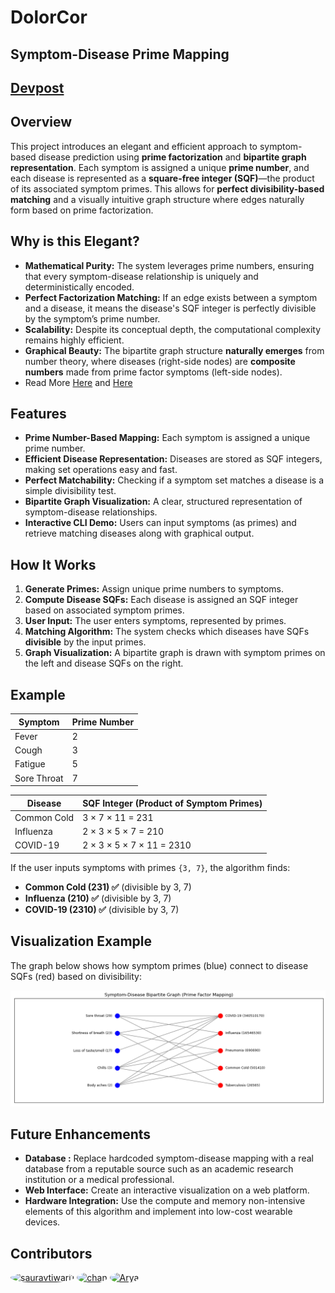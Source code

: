 # DolorCor


## Symptom-Disease Prime Mapping

## [Devpost](https://devpost.com/software/dolorcor)

## Overview
This project introduces an elegant and efficient approach to symptom-based disease prediction using **prime factorization** and **bipartite graph representation**. Each symptom is assigned a unique **prime number**, and each disease is represented as a **square-free integer (SQF)**—the product of its associated symptom primes. This allows for **perfect divisibility-based matching** and a visually intuitive graph structure where edges naturally form based on prime factorization.

## Why is this Elegant?
- **Mathematical Purity:** The system leverages prime numbers, ensuring that every symptom-disease relationship is uniquely and deterministically encoded.
- **Perfect Factorization Matching:** If an edge exists between a symptom and a disease, it means the disease's SQF integer is perfectly divisible by the symptom’s prime number.
- **Scalability:** Despite its conceptual depth, the computational complexity remains highly efficient.
- **Graphical Beauty:** The bipartite graph structure **naturally emerges** from number theory, where diseases (right-side nodes) are **composite numbers** made from prime factor symptoms (left-side nodes).
- Read More [Here](./files/theory_hackathon.pdf) and [Here](./files/hackathon_dolorcor.pdf)

## Features
- **Prime Number-Based Mapping:** Each symptom is assigned a unique prime number.
- **Efficient Disease Representation:** Diseases are stored as SQF integers, making set operations easy and fast.
- **Perfect Matchability:** Checking if a symptom set matches a disease is a simple divisibility test.
- **Bipartite Graph Visualization:** A clear, structured representation of symptom-disease relationships.
- **Interactive CLI Demo:** Users can input symptoms (as primes) and retrieve matching diseases along with graphical output.

## How It Works
1. **Generate Primes:** Assign unique prime numbers to symptoms.
2. **Compute Disease SQFs:** Each disease is assigned an SQF integer based on associated symptom primes.
3. **User Input:** The user enters symptoms, represented by primes.
4. **Matching Algorithm:** The system checks which diseases have SQFs **divisible** by the input primes.
5. **Graph Visualization:** A bipartite graph is drawn with symptom primes on the left and disease SQFs on the right.

## Example
| Symptom       | Prime Number |
|--------------|-------------|
| Fever        | 2           |
| Cough        | 3           |
| Fatigue      | 5           |
| Sore Throat  | 7           |

| Disease       | SQF Integer (Product of Symptom Primes) |
|--------------|----------------------------------|
| Common Cold  | 3 × 7 × 11 = 231               |
| Influenza    | 2 × 3 × 5 × 7 = 210           |
| COVID-19     | 2 × 3 × 5 × 7 × 11 = 2310     |

If the user inputs symptoms with primes `{3, 7}`, the algorithm finds:
- **Common Cold (231) ✅** (divisible by 3, 7)
- **Influenza (210) ✅** (divisible by 3, 7)
- **COVID-19 (2310) ✅** (divisible by 3, 7)


## Visualization Example
The graph below shows how symptom primes (blue) connect to disease SQFs (red) based on divisibility:

![Bipartite Graph](./files/readme_demo.png)

## Future Enhancements
- **Database :** Replace hardcoded symptom-disease mapping with a real database from a reputable source such as an academic research institution or a medical professional.
- **Web Interface:** Create an interactive visualization on a web platform.
- **Hardware Integration:** Use the compute and memory non-intensive elements of this algorithm and implement into low-cost wearable devices.


## Contributors
<a href="https://github.com/sauravtiwari1"><img src="https://avatars.githubusercontent.com/u/110325751?v=4?s=50" alt="sauravtiwari1" style="border-radius:50%" width="70" height="70"></a>
<a href="https://github.com/qyire"><img src="https://avatars.githubusercontent.com/u/110325751?v=4?s=50" alt="chan" style="border-radius:50%" width="70" height="70"></a>
<a href="https://github.com/AryaSapkal"><img src="https://avatars.githubusercontent.com/u/40864924?v=4?s=50" alt="Arya" style="border-radius:50%" width="70" height="70">

